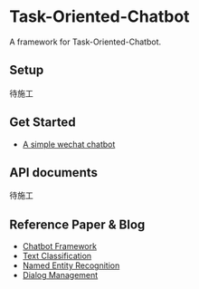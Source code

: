 # Task-Oriented-Chatbot

A framework for Task-Oriented-Chatbot.

## Setup

待施工

## Get Started

+ [A simple wechat chatbot]()

## API documents

待施工

## Reference Paper & Blog

+ [Chatbot Framework]()
+ [Text Classification](/docs/reference/TextClassification.md)
+ [Named Entity Recognition]()
+ [Dialog Management]()

